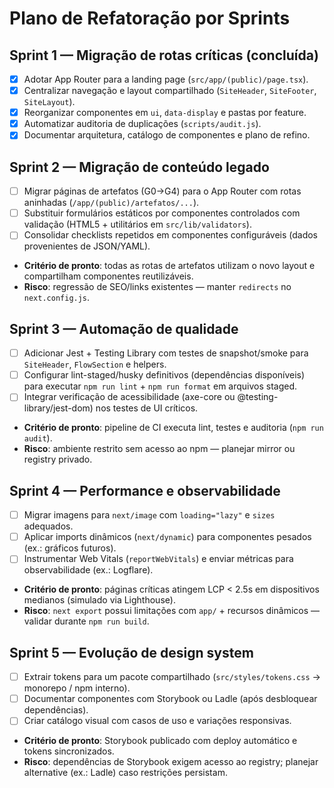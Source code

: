 # Plano de Refatoração por Sprints

## Sprint 1 — Migração de rotas críticas (concluída)
- [x] Adotar App Router para a landing page (`src/app/(public)/page.tsx`).
- [x] Centralizar navegação e layout compartilhado (`SiteHeader`, `SiteFooter`, `SiteLayout`).
- [x] Reorganizar componentes em `ui`, `data-display` e pastas por feature.
- [x] Automatizar auditoria de duplicações (`scripts/audit.js`).
- [x] Documentar arquitetura, catálogo de componentes e plano de refino.

## Sprint 2 — Migração de conteúdo legado
- [ ] Migrar páginas de artefatos (G0→G4) para o App Router com rotas aninhadas (`/app/(public)/artefatos/...`).
- [ ] Substituir formulários estáticos por componentes controlados com validação (HTML5 + utilitários em `src/lib/validators`).
- [ ] Consolidar checklists repetidos em componentes configuráveis (dados provenientes de JSON/YAML).
- **Critério de pronto**: todas as rotas de artefatos utilizam o novo layout e compartilham componentes reutilizáveis.
- **Risco**: regressão de SEO/links existentes — manter `redirects` no `next.config.js`.

## Sprint 3 — Automação de qualidade
- [ ] Adicionar Jest + Testing Library com testes de snapshot/smoke para `SiteHeader`, `FlowSection` e helpers.
- [ ] Configurar lint-staged/husky definitivos (dependências disponíveis) para executar `npm run lint` + `npm run format` em arquivos staged.
- [ ] Integrar verificação de acessibilidade (axe-core ou @testing-library/jest-dom) nos testes de UI críticos.
- **Critério de pronto**: pipeline de CI executa lint, testes e auditoria (`npm run audit`).
- **Risco**: ambiente restrito sem acesso ao npm — planejar mirror ou registry privado.

## Sprint 4 — Performance e observabilidade
- [ ] Migrar imagens para `next/image` com `loading="lazy"` e `sizes` adequados.
- [ ] Aplicar imports dinâmicos (`next/dynamic`) para componentes pesados (ex.: gráficos futuros).
- [ ] Instrumentar Web Vitals (`reportWebVitals`) e enviar métricas para observabilidade (ex.: Logflare). 
- **Critério de pronto**: páginas críticas atingem LCP < 2.5s em dispositivos medianos (simulado via Lighthouse).
- **Risco**: `next export` possui limitações com `app/` + recursos dinâmicos — validar durante `npm run build`.

## Sprint 5 — Evolução de design system
- [ ] Extrair tokens para um pacote compartilhado (`src/styles/tokens.css` → monorepo / npm interno).
- [ ] Documentar componentes com Storybook ou Ladle (após desbloquear dependências).
- [ ] Criar catálogo visual com casos de uso e variações responsivas.
- **Critério de pronto**: Storybook publicado com deploy automático e tokens sincronizados.
- **Risco**: dependências de Storybook exigem acesso ao registry; planejar alternative (ex.: Ladle) caso restrições persistam.
